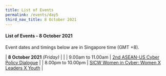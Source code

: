 ```yaml
---
title: List of Events
permalink: /events/day5
third_nav_title: 8 October 2021
---
```

#### **List of Events - 8 October 2021**

Event dates and timings below are in Singapore time (GMT +8). 

| **8 October 2021** *(Friday)*    |                                                                                                |
| 9.00am to 11.00am                | [2nd ASEAN-US Cyber Policy Dialogue](/events/2nd-asean-us-cyber-policy-dialogue)                                                                                 |
| 8.00pm to 10.00pm                | [SICW Women in Cyber: Women X Leaders X Youth](/events/women-in-cyber)                                                                                 |